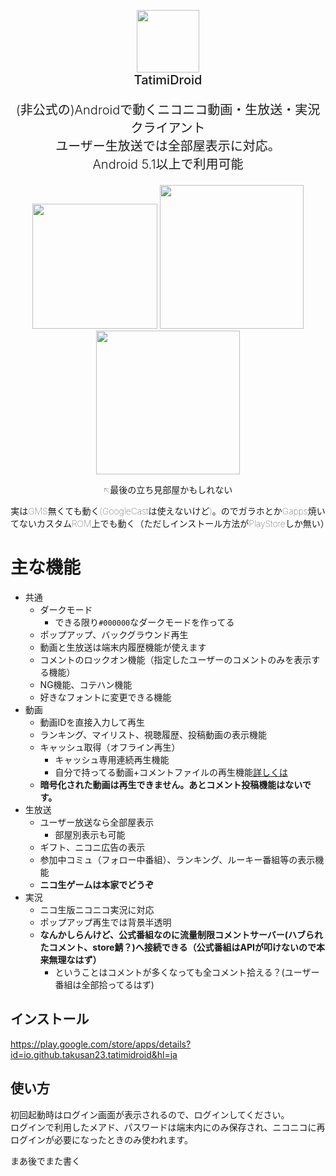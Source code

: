<p align="center">
    <img width="100" height="100" src="https://imgur.com/CXmeOTX.png"><br>
    <span style="font-size:20px;font-weight:500">TatimiDroid</span>
</p>


<p align="center" style="font-size:20px;font-weight:300">
(非公式の)Androidで動くニコニコ動画・生放送・実況クライアント<br>
ユーザー生放送では全部屋表示に対応。<br>
Android 5.1以上で利用可能<br>
</p>

<p align="center">
    <img width="200" src="https://imgur.com/Gg7ToYW.png">
    <img width="230" src="https://imgur.com/L4vlRi9.png">
    <img width="230" src="https://imgur.com/HhnLFIG.png">
</p>

<p align="center" style="font-weight:10">↖最後の立ち見部屋かもしれない</p>
<p align="center" style="font-weight:10">実はGMS無くても動く(GoogleCastは使えないけど)。のでガラホとかGapps焼いてないカスタムROM上でも動く（ただしインストール方法がPlayStoreしか無い）</p>

# 主な機能
- 共通
    - ダークモード
        - できる限り`#000000`なダークモードを作ってる
    - ポップアップ、バックグラウンド再生
    - 動画と生放送は端末内履歴機能が使えます
    - コメントのロックオン機能（指定したユーザーのコメントのみを表示する機能）
    - NG機能、コテハン機能
    - 好きなフォントに変更できる機能
- 動画
    - 動画IDを直接入力して再生
    - ランキング、マイリスト、視聴履歴、投稿動画の表示機能
    - キャッシュ取得（オフライン再生）
        - キャッシュ専用連続再生機能
        - 自分で持ってる動画+コメントファイルの再生機能[詳しくは](https://takusan23.github.io/Bibouroku/2020/04/08/たちみどろいどのキャッシュ機能について/)
    - **暗号化された動画は再生できません。あとコメント投稿機能はないです。**
- 生放送
    - ユーザー放送なら全部屋表示
        - 部屋別表示も可能
    - ギフト、ニコニ広告の表示
    - 参加中コミュ（フォロー中番組）、ランキング、ルーキー番組等の表示機能
    - **ニコ生ゲームは本家でどうぞ**
- 実況
    - ニコ生版ニコニコ実況に対応
    - ポップアップ再生では背景半透明
    - **なんかしらんけど、公式番組なのに流量制限コメントサーバー(ハブられたコメント、store鯖？)へ接続できる（公式番組はAPIが叩けないので本来無理なはず）**
        - ということはコメントが多くなっても全コメント拾える？(ユーザー番組は全部拾ってるはず)

## インストール
https://play.google.com/store/apps/details?id=io.github.takusan23.tatimidroid&hl=ja

## 使い方
初回起動時はログイン画面が表示されるので、ログインしてください。  
ログインで利用したメアド、パスワードは端末内にのみ保存され、ニコニコに再ログインが必要になったときのみ使われます。

まあ後でまた書く
